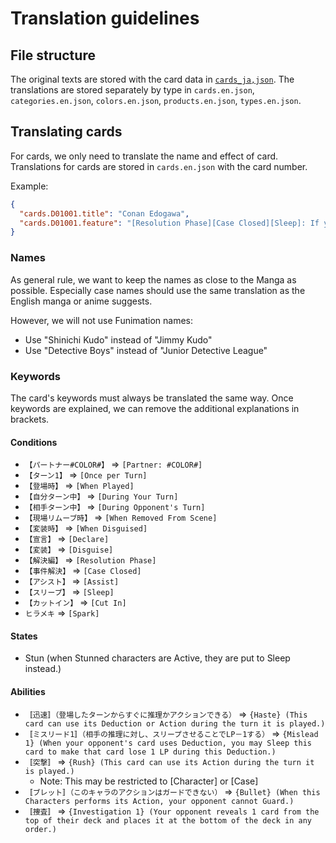 # Translation guidelines

## File structure

The original texts are stored with the card data in [`cards_ja,json`](../cards_ja.json).
The translations are stored separately by type in `cards.en.json`, `categories.en.json`, `colors.en.json`, `products.en.json`, `types.en.json`.

## Translating cards

For cards, we only need to translate the name and effect of card.
Translations for cards are stored in `cards.en.json` with the card number.

Example:
```json
{
  "cards.D01001.title": "Conan Edogawa",
  "cards.D01001.feature": "[Resolution Phase][Case Closed][Sleep]: If your evidence is equal to or greater than the Evidence Level of your Case card, you win the game.\n\n[Assist][Sleep]: Move this card into the FILE area. If you have 7 or more cards in your FILE area, your case becomes Solved."
}
```

### Names

As general rule, we want to keep the names as close to the Manga as possible.
Especially case names should use the same translation as the English manga or anime suggests.

However, we will not use Funimation names:
* Use "Shinichi Kudo" instead of "Jimmy Kudo"
* Use "Detective Boys" instead of "Junior Detective League"

### Keywords

The card's keywords must always be translated the same way.
Once keywords are explained, we can remove the additional explanations in brackets.

#### Conditions

* `【パートナー#COLOR#】` => `[Partner: #COLOR#]`
* `【ターン1】` => `[Once per Turn]`
* `【登場時】` => `[When Played]`
* `【自分ターン中】` => `[During Your Turn]`
* `【相手ターン中】` => `[During Opponent's Turn]`
* `【現場リムーブ時】` => `[When Removed From Scene]`
* `【変装時】` => `[When Disguised]`
* `【宣言】` => `[Declare]`
* `【変装】` => `[Disguise]`
* `【解決編】` => `[Resolution Phase]`
* `【事件解決】` => `[Case Closed]`
* `【アシスト】` => `[Assist]`
* `【スリープ】` => `[Sleep]`
* `【カットイン】` => `[Cut In]`
* `ヒラメキ` => `[Spark]`

#### States

* Stun (when Stunned characters are Active, they are put to Sleep instead.)

#### Abilities

* `〚迅速〛（登場したターンからすぐに推理かアクションできる）` => `{Haste} (This card can use its Deduction or Action during the turn it is played.)`
* `〚ミスリード1〛（相手の推理に対し、スリープさせることでLP－1する）` => `{Mislead 1} (When your opponent's card uses Deduction, you may Sleep this card to make that card lose 1 LP during this Deduction.)`
* `〚突撃〛` => `{Rush} (This card can use its Action during the turn it is played.)`
  * Note: This may be restricted to [Character] or [Case]
* `〚ブレット〛（このキャラのアクションはガードできない）` => `{Bullet} (When this Characters performs its Action, your opponent cannot Guard.)`
* `〚捜査〛` => `{Investigation 1} (Your opponent reveals 1 card from the top of their deck and places it at the bottom of the deck in any order.)`